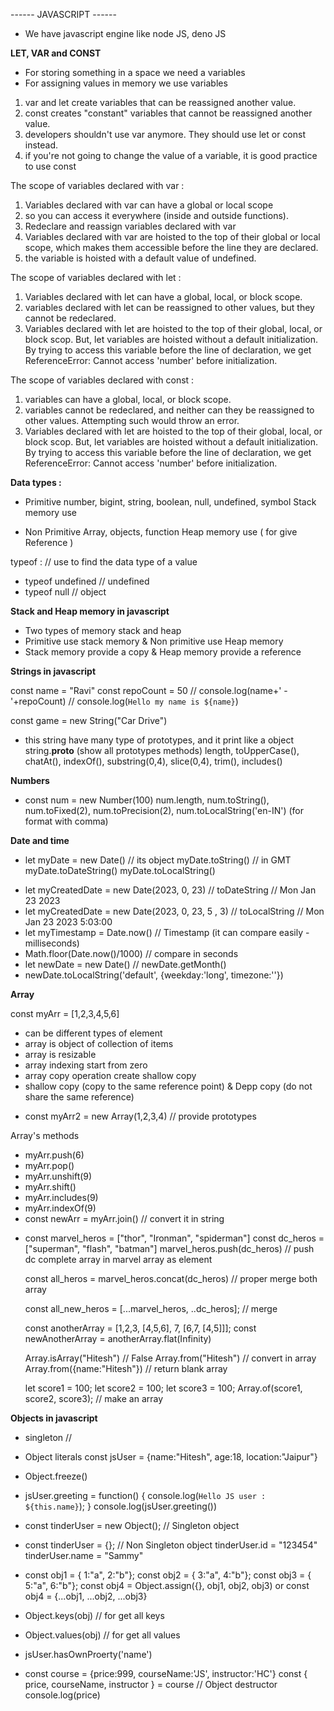 ------ JAVASCRIPT ------

- We have javascript engine like node JS, deno JS

<b>LET, VAR and CONST</b>

- For storing something in a space we need a variables
- For assigning values in memory we use variables

1. var and let create variables that can be reassigned another value.
2. const creates "constant" variables that cannot be reassigned another value.
3. developers shouldn't use var anymore. They should use let or const instead.
4. if you're not going to change the value of a variable, it is good practice to use const

The scope of variables declared with var :

1. Variables declared with var can have a global or local scope
2. so you can access it everywhere (inside and outside functions).
3. Redeclare and reassign variables declared with var
4. Variables declared with var are hoisted to the top of their global or local scope, which makes them accessible before the line they are declared.
5. the variable is hoisted with a default value of undefined.

The scope of variables declared with let :

1. Variables declared with let can have a global, local, or block scope.
2. variables declared with let can be reassigned to other values, but they cannot be redeclared.
3. Variables declared with let are hoisted to the top of their global, local, or block scop. But, let variables are hoisted without a default initialization. By trying to access this variable before the line of declaration, we get ReferenceError: Cannot access 'number' before initialization.

The scope of variables declared with const :

1. variables can have a global, local, or block scope.
2. variables cannot be redeclared, and neither can they be reassigned to other values. Attempting such would throw an error.
3. Variables declared with let are hoisted to the top of their global, local, or block scop. But, let variables are hoisted without a default initialization. By trying to access this variable before the line of declaration, we get ReferenceError: Cannot access 'number' before initialization.

<b>Data types :</b>

- Primitive
  number, bigint, string, boolean, null, undefined, symbol
  Stack memory use

- Non Primitive
  Array, objects, function
  Heap memory use ( for give Reference )

typeof : // use to find the data type of a value

- typeof undefined // undefined
- typeof null // object

<b>Stack and Heap memory in javascript</b>

- Two types of memory stack and heap
- Primitive use stack memory & Non primitive use Heap memory
- Stack memory provide a copy & Heap memory provide a reference

<b>Strings in javascript</b>

const name = "Ravi"
const repoCount = 50
// console.log(name+' - '+repoCount)
// console.log(`Hello my name is ${name}`)

const game = new String("Car Drive")

- this string have many type of prototypes, and it print like a object
  string.**proto** (show all prototypes methods)
  length, toUpperCase(), chatAt(), indexOf(), substring(0,4), slice(0,4), trim(), includes()

<b>Numbers</b>

- const num = new Number(100)
  num.length, num.toString(), num.toFixed(2), num.toPrecision(2),
  num.toLocalString('en-IN') (for format with comma)

<b>Date and time</b>

- let myDate = new Date() // its object
  myDate.toString() // in GMT
  myDate.toDateString()
  myDate.toLocalString()

* let myCreatedDate = new Date(2023, 0, 23) // toDateString // Mon Jan 23 2023
* let myCreatedDate = new Date(2023, 0, 23, 5 , 3) // toLocalString // Mon Jan 23 2023 5:03:00
* let myTimestamp = Date.now() // Timestamp (it can compare easily - milliseconds)
* Math.floor(Date.now()/1000) // compare in seconds
* let newDate = new Date() // newDate.getMonth()
* newDate.toLocalString('default', {weekday:'long', timezone:''})

<b>Array</b>

const myArr = [1,2,3,4,5,6]

- can be different types of element
- array is object of collection of items
- array is resizable
- array indexing start from zero
- array copy operation create shallow copy
- shallow copy (copy to the same reference point) & Depp copy (do not share the same reference)

* const myArr2 = new Array(1,2,3,4) // provide prototypes

Array's methods

- myArr.push(6)
- myArr.pop()
- myArr.unshift(9)
- myArr.shift()
- myArr.includes(9)
- myArr.indexOf(9)
- const newArr = myArr.join() // convert it in string

* const marvel_heros = ["thor", "Ironman", "spiderman"]
  const dc_heros = ["superman", "flash", "batman"]
  marvel_heros.push(dc_heros) // push dc complete array in marvel array as element

  const all_heros = marvel_heros.concat(dc_heros) // proper merge both array

  const all_new_heros = [...marvel_heros, ..dc_heros]; // merge

  const anotherArray = [1,2,3, [4,5,6], 7, [6,7, [4,5]]];
  const newAnotherArray = anotherArray.flat(Infinity)

  Array.isArray("Hitesh") // False
  Array.from("Hitesh") // convert in array
  Array.from({name:"Hitesh"}) // return blank array

  let score1 = 100;
  let score2 = 100;
  let score3 = 100;
  Array.of(score1, score2, score3); // make an array

<b>Objects in javascript</b>

- singleton //

- Object literals
  const jsUser = {name:"Hitesh", age:18, location:"Jaipur"}

- Object.freeze()

- jsUser.greeting = function() { console.log(`Hello JS user : ${this.name}`); }
  console.log(jsUser.greeting())

* const tinderUser = new Object(); // Singleton object
* const tinderUser = {}; // Non Singleton object
  tinderUser.id = "123454"
  tinderUser.name = "Sammy"

* const obj1 = { 1:"a", 2:"b"};
  const obj2 = { 3:"a", 4:"b"};
  const obj3 = { 5:"a", 6:"b"};
  const obj4 = Object.assign({}, obj1, obj2, obj3)
  or
  const obj4 = {...obj1, ...obj2, ...obj3}

* Object.keys(obj) // for get all keys
* Object.values(obj) // for get all values
* jsUser.hasOwnProerty('name')

* const course = {price:999, courseName:'JS', instructor:'HC'}
  const { price, courseName, instructor } = course // Object destructor
  console.log(price)
